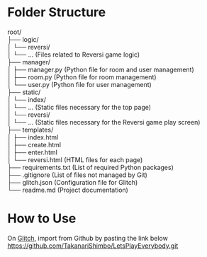 # Folder Structure

root/   
├── logic/   
│ └── reversi/   
│ └── ...               (Files related to Reversi game logic)   
├── manager/   
│ ├── manager.py        (Python file for room and user management)   
│ ├── room.py           (Python file for room management)   
│ └── user.py           (Python file for user management)   
├── static/   
│ └── index/   
│ └── ...               (Static files necessary for the top page)   
│ └── reversi/   
│ └── ...               (Static files necessary for the Reversi game play screen)   
├── templates/   
│ ├── index.html   
│ ├── create.html   
│ ├── enter.html   
│ └── reversi.html      (HTML files for each page)   
├── requirements.txt    (List of required Python packages)   
├── .gitignore          (List of files not managed by Git)   
├── glitch.json         (Configuration file for Glitch)   
└── readme.md           (Project documentation)   

# How to Use

On [Glitch](https://glitch.com/), import from Github by pasting the link below   
https://github.com/TakanariShimbo/LetsPlayEverybody.git